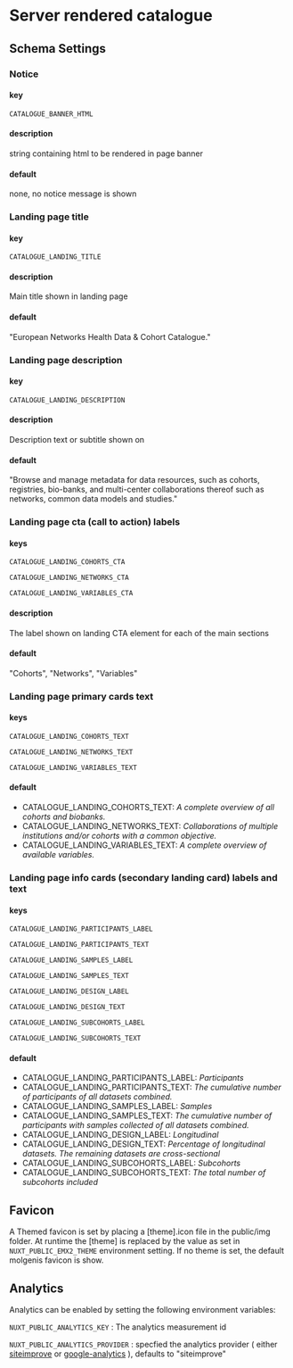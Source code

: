 # Server rendered catalogue

## Schema Settings

### Notice

#### key
```CATALOGUE_BANNER_HTML```

#### description
string containing html to be rendered in page banner 

#### default
none, no notice message is shown



### Landing page title

#### key
```CATALOGUE_LANDING_TITLE```

#### description
Main title shown in landing page

#### default
"European Networks Health Data
& Cohort Catalogue."


### Landing page description

#### key
```CATALOGUE_LANDING_DESCRIPTION```

#### description
Description text or subtitle shown on 

#### default
"Browse and manage metadata for data resources, such as cohorts, registries, bio-banks, and multi-center collaborations thereof such as networks, common data models and studies."


### Landing page cta (call to action) labels

#### keys
```CATALOGUE_LANDING_COHORTS_CTA```

```CATALOGUE_LANDING_NETWORKS_CTA```

```CATALOGUE_LANDING_VARIABLES_CTA```


#### description
The label shown on landing CTA element for each of the main sections

#### default
"Cohorts", "Networks", "Variables" 

### Landing page primary cards  text

#### keys
```CATALOGUE_LANDING_COHORTS_TEXT```

```CATALOGUE_LANDING_NETWORKS_TEXT```

```CATALOGUE_LANDING_VARIABLES_TEXT```

#### default
- CATALOGUE_LANDING_COHORTS_TEXT: *A complete overview of all cohorts and biobanks.*
- CATALOGUE_LANDING_NETWORKS_TEXT: *Collaborations of multiple institutions and/or cohorts with a common objective.*
- CATALOGUE_LANDING_VARIABLES_TEXT: *A complete overview of available variables.*

### Landing page info cards (secondary landing card) labels and text

#### keys
```CATALOGUE_LANDING_PARTICIPANTS_LABEL```

```CATALOGUE_LANDING_PARTICIPANTS_TEXT```

```CATALOGUE_LANDING_SAMPLES_LABEL```

```CATALOGUE_LANDING_SAMPLES_TEXT```

```CATALOGUE_LANDING_DESIGN_LABEL```

```CATALOGUE_LANDING_DESIGN_TEXT```

```CATALOGUE_LANDING_SUBCOHORTS_LABEL```

```CATALOGUE_LANDING_SUBCOHORTS_TEXT```


#### default
- CATALOGUE_LANDING_PARTICIPANTS_LABEL: *Participants*
- CATALOGUE_LANDING_PARTICIPANTS_TEXT: *The cumulative number of participants of all datasets combined.*
- CATALOGUE_LANDING_SAMPLES_LABEL: *Samples*
- CATALOGUE_LANDING_SAMPLES_TEXT: *The cumulative number of participants with samples collected of
        all datasets combined.*
- CATALOGUE_LANDING_DESIGN_LABEL: *Longitudinal*
- CATALOGUE_LANDING_DESIGN_TEXT: *Percentage of longitudinal datasets. The remaining datasets are
        cross-sectional*
- CATALOGUE_LANDING_SUBCOHORTS_LABEL: *Subcohorts*
- CATALOGUE_LANDING_SUBCOHORTS_TEXT: *The total number of subcohorts included*




## Favicon

A Themed favicon is set by placing a [theme].icon file in the public/img folder. At runtime the [theme] is replaced by the value as set in ```NUXT_PUBLIC_EMX2_THEME``` environment setting. If no theme is set, the default molgenis favicon is show. 

## Analytics

Analytics can be enabled by setting the following environment variables:

```NUXT_PUBLIC_ANALYTICS_KEY``` : The analytics measurement id

```NUXT_PUBLIC_ANALYTICS_PROVIDER``` : specfied the analytics provider ( either [siteimprove](https://www.siteimprove.com/) or [google-analytics](https://marketingplatform.google.com/about/analytics/) ), defaults to "siteimprove"
